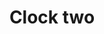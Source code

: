 ---
title: Clock two
tags: ["clock", "two", "time", "watch", "hour", "digital", "counter", "schedule"]
icon: clock-two
svg: '<svg xmlns="http://www.w3.org/2000/svg" width="24" height="24" fill="none" viewBox="0 0 24 24" stroke-width="1.5" stroke-linecap="round" stroke-linejoin="round" stroke="currentColor"><path d="M12 6v6l4-2"/><path d="M21 12a9 9 0 1 1-18 0 9 9 0 0 1 18 0"/></svg>'
---